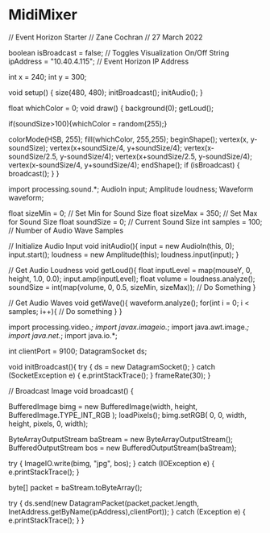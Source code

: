 # MidiMixer

// Event Horizon Starter
// Zane Cochran
// 27 March 2022

boolean isBroadcast = false;       // Toggles Visualization On/Off
String ipAddress = "10.40.4.115";  // Event Horizon IP Address

int x = 240;
int y = 300;

void setup() {
  size(480, 480);
  initBroadcast();
  initAudio();
}

float whichColor = 0;
void draw() {
  background(0);
  getLoud();
  
  if(soundSize>100){whichColor = random(255);}
  
  colorMode(HSB, 255);
  fill(whichColor, 255,255);
  beginShape();
  vertex(x, y-soundSize);
  vertex(x+soundSize/4, y+soundSize/4);
  vertex(x-soundSize/2.5, y-soundSize/4);
  vertex(x+soundSize/2.5, y-soundSize/4);
  vertex(x-soundSize/4, y+soundSize/4);
  endShape();
  if (isBroadcast) {
    broadcast();
  }
}

import processing.sound.*;
AudioIn input;
Amplitude loudness;
Waveform waveform;

float sizeMin = 0;    // Set Min for Sound Size
float sizeMax = 350;  // Set Max for Sound Size
float soundSize = 0;  // Current Sound Size
int samples = 100;    // Number of Audio Wave Samples

// Initialize Audio Input
void initAudio(){
  input = new AudioIn(this, 0);
  input.start();
  loudness = new Amplitude(this);
  loudness.input(input);
}

// Get Audio Loudness
void getLoud(){
  float inputLevel = map(mouseY, 0, height, 1.0, 0.0);
  input.amp(inputLevel);
  float volume = loudness.analyze();
  soundSize = int(map(volume, 0, 0.5, sizeMin, sizeMax));
  // Do Something
}

// Get Audio Waves
void getWave(){
  waveform.analyze();
  for(int i = 0; i < samples; i++){
    // Do something
  }
}

import processing.video.*;
import javax.imageio.*;
import java.awt.image.*; 
import java.net.*;
import java.io.*;

int clientPort = 9100; 
DatagramSocket ds; 

void initBroadcast(){
  try {
    ds = new DatagramSocket();
  } catch (SocketException e) {
    e.printStackTrace();
  }
  frameRate(30);
}

// Broadcast Image
void broadcast() {

  BufferedImage bimg = new BufferedImage(width, height, BufferedImage.TYPE_INT_RGB );
  loadPixels();
  bimg.setRGB( 0, 0, width, height, pixels, 0, width);

  ByteArrayOutputStream baStream  = new ByteArrayOutputStream();
  BufferedOutputStream bos    = new BufferedOutputStream(baStream);

  try {
    ImageIO.write(bimg, "jpg", bos);
  } 
  catch (IOException e) {
    e.printStackTrace();
  }

  byte[] packet = baStream.toByteArray();

  try {
    ds.send(new DatagramPacket(packet,packet.length, InetAddress.getByName(ipAddress),clientPort));
  } 
  catch (Exception e) {
    e.printStackTrace();
  }
}
